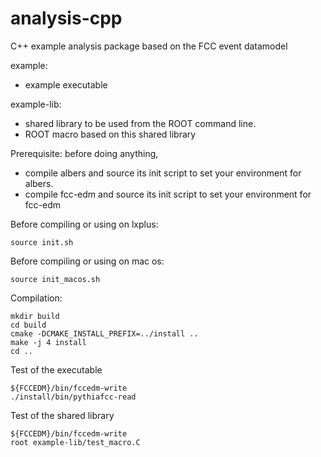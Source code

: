 analysis-cpp
============

C++ example analysis package based on the FCC event datamodel

example:
- example executable

example-lib:
- shared library to be used from the ROOT command line.
- ROOT macro based on this shared library


Prerequisite: before doing anything,
- compile albers and source its init script to set your environment for albers.
- compile fcc-edm and source its init script to set your environment for fcc-edm

Before compiling or using on lxplus:

    source init.sh

Before compiling or using on mac os: 

    source init_macos.sh

Compilation:

    mkdir build
    cd build
    cmake -DCMAKE_INSTALL_PREFIX=../install ..
    make -j 4 install
    cd ..

Test of the executable

    ${FCCEDM}/bin/fccedm-write
    ./install/bin/pythiafcc-read    

Test of the shared library

    ${FCCEDM}/bin/fccedm-write
    root example-lib/test_macro.C
    


